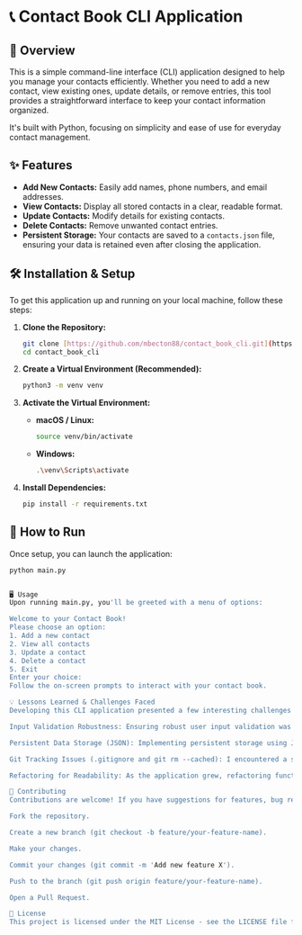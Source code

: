# 📞 Contact Book CLI Application

## 🚀 Overview

This is a simple command-line interface (CLI) application designed to help you manage your contacts efficiently. Whether you need to add a new contact, view existing ones, update details, or remove entries, this tool provides a straightforward interface to keep your contact information organized.

It's built with Python, focusing on simplicity and ease of use for everyday contact management.

## ✨ Features

* **Add New Contacts:** Easily add names, phone numbers, and email addresses.
* **View Contacts:** Display all stored contacts in a clear, readable format.
* **Update Contacts:** Modify details for existing contacts.
* **Delete Contacts:** Remove unwanted contact entries.
* **Persistent Storage:** Your contacts are saved to a `contacts.json` file, ensuring your data is retained even after closing the application.

## 🛠️ Installation & Setup

To get this application up and running on your local machine, follow these steps:

1.  **Clone the Repository:**
    ```bash
    git clone [https://github.com/mbecton88/contact_book_cli.git](https://github.com/mbecton88/contact_book_cli.git)
    cd contact_book_cli
    ```

2.  **Create a Virtual Environment (Recommended):**
    ```bash
    python3 -m venv venv
    ```

3.  **Activate the Virtual Environment:**
    * **macOS / Linux:**
        ```bash
        source venv/bin/activate
        ```
    * **Windows:**
        ```bash
        .\venv\Scripts\activate
        ```

4.  **Install Dependencies:**
    ```bash
    pip install -r requirements.txt
    ```

## 🚀 How to Run

Once setup, you can launch the application:

```bash
python main.py


🖥️ Usage
Upon running main.py, you'll be greeted with a menu of options:

Welcome to your Contact Book!
Please choose an option:
1. Add a new contact
2. View all contacts
3. Update a contact
4. Delete a contact
5. Exit
Enter your choice:
Follow the on-screen prompts to interact with your contact book.

💡 Lessons Learned & Challenges Faced
Developing this CLI application presented a few interesting challenges and learning opportunities:

Input Validation Robustness: Ensuring robust user input validation was crucial. Initially, handling non-numeric input for choices or incorrectly formatted data (e.g., non-integers when an integer was expected) required careful attention to avoid crashes. I learned the importance of using try-except blocks and str.isdigit() more effectively. A specific instance was understanding why user_input == 0 (string vs. int) failed when user_input.isdigit() was already true, leading to a deeper understanding of type checking and conversion.

Persistent Data Storage (JSON): Implementing persistent storage using JSON was a key learning curve. Understanding how to correctly read from and write to contacts.json while maintaining data integrity (e.g., handling empty files, corrupted data, or concurrent writes if this were a multi-user app) was vital. The process involved ensuring proper serialization and deserialization.

Git Tracking Issues (.gitignore and git rm --cached): I encountered a specific challenge with Git where contacts.json was briefly tracked but then needed to be untracked and ignored. This led to confusion around git rm --cached failing because the file was already untracked after deletion, and the importance of adding it to .gitignore before initial staging to prevent accidental commits. It reinforced the understanding of git status output and the difference between "untracked" and "tracked but deleted."

Refactoring for Readability: As the application grew, refactoring functions (e.g., the initial days_to_units example) to improve modularity and readability became increasingly important. It highlighted the value of breaking down complex tasks into smaller, manageable functions.

🤝 Contributing
Contributions are welcome! If you have suggestions for features, bug reports, or want to improve the code, please feel free to:

Fork the repository.

Create a new branch (git checkout -b feature/your-feature-name).

Make your changes.

Commit your changes (git commit -m 'Add new feature X').

Push to the branch (git push origin feature/your-feature-name).

Open a Pull Request.

📄 License
This project is licensed under the MIT License - see the LICENSE file for details. (If you have a https://www.google.com/search?q=LICENSE file, link it here. If not, consider adding one!)

